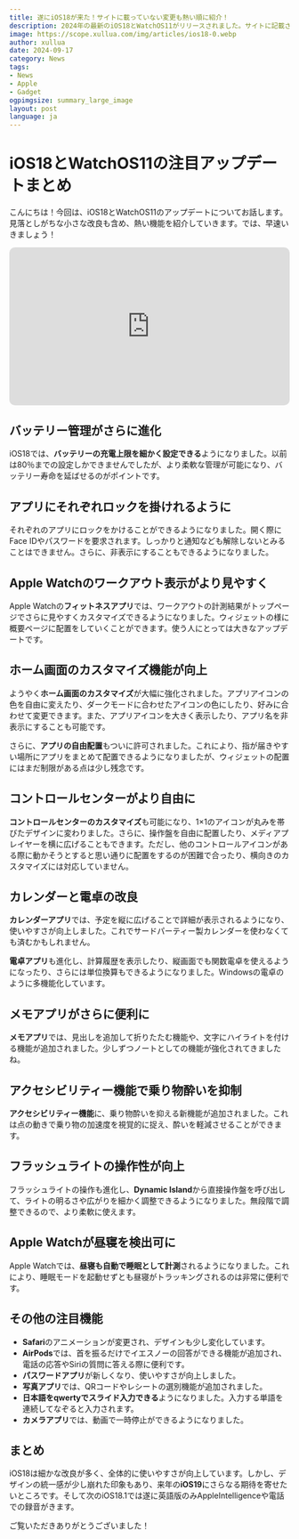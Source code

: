 ```yaml
---
title: 遂にiOS18が来た！サイトに載っていない変更も熱い順に紹介！
description: 2024年の最新のiOS18とWatchOS11がリリースされました。サイトに記載されていない細かな変更も含め熱い順に紹介していきます。
image: https://scope.xullua.com/img/articles/ios18-0.webp
author: xullua
date: 2024-09-17
category: News
tags:
- News
- Apple
- Gadget
ogpimgsize: summary_large_image
layout: post
language: ja
---
```


# iOS18とWatchOS11の注目アップデートまとめ

こんにちは！今回は、iOS18とWatchOS11のアップデートについてお話します。見落としがちな小さな改良も含め、熱い機能を紹介していきます。では、早速いきましょう！

<iframe width="100%" style="border-radius:10px; aspect-ratio:16 / 9;" src="https://www.youtube.com/embed/EMNFSZVHdZ0" title="【iOS18】遂にキタ！2024年の最新版！サイトにも載っていない変更まで熱い順に紹介 | iOS18とWatchOS11" frameborder="0" allow="accelerometer; autoplay; clipboard-write; encrypted-media; gyroscope; picture-in-picture; web-share" referrerpolicy="strict-origin-when-cross-origin" allowfullscreen></iframe>

## バッテリー管理がさらに進化

iOS18では、**バッテリーの充電上限を細かく設定できる**ようになりました。以前は80％までの設定しかできませんでしたが、より柔軟な管理が可能になり、バッテリー寿命を延ばせるのがポイントです。

## アプリにそれぞれロックを掛けれるように

それぞれのアプリにロックをかけることができるようになりました。開く際にFace IDやパスワードを要求されます。しっかりと通知なども解除しないとみることはできません。さらに、非表示にすることもできるようになりました。

## Apple Watchのワークアウト表示がより見やすく

Apple Watchの**フィットネスアプリ**では、ワークアウトの計測結果がトップページでさらに見やすくカスタマイズできるようになりました。ウィジェットの様に概要ページに配置をしていくことができます。使う人にとっては大きなアップデートです。

## ホーム画面のカスタマイズ機能が向上

ようやく**ホーム画面のカスタマイズ**が大幅に強化されました。アプリアイコンの色を自由に変えたり、ダークモードに合わせたアイコンの色にしたり、好みに合わせて変更できます。また、アプリアイコンを大きく表示したり、アプリ名を非表示にすることも可能です。

さらに、**アプリの自由配置**もついに許可されました。これにより、指が届きやすい場所にアプリをまとめて配置できるようになりましたが、ウィジェットの配置にはまだ制限がある点は少し残念です。

## コントロールセンターがより自由に

**コントロールセンターのカスタマイズ**も可能になり、1×1のアイコンが丸みを帯びたデザインに変わりました。さらに、操作盤を自由に配置したり、メディアプレイヤーを横に広げることもできます。ただし、他のコントロールアイコンがある際に動かそうとすると思い通りに配置をするのが困難で合ったり、横向きのカスタマイズには対応していません。

## カレンダーと電卓の改良

**カレンダーアプリ**では、予定を縦に広げることで詳細が表示されるようになり、使いやすさが向上しました。これでサードパーティー製カレンダーを使わなくても済むかもしれません。

**電卓アプリ**も進化し、計算履歴を表示したり、縦画面でも関数電卓を使えるようになったり、さらには単位換算もできるようになりました。Windowsの電卓のように多機能化しています。

## メモアプリがさらに便利に

**メモアプリ**では、見出しを追加して折りたたむ機能や、文字にハイライトを付ける機能が追加されました。少しずつノートとしての機能が強化されてきましたね。

## アクセシビリティー機能で乗り物酔いを抑制

**アクセシビリティー機能**に、乗り物酔いを抑える新機能が追加されました。これは点の動きで乗り物の加速度を視覚的に捉え、酔いを軽減させることができます。

## フラッシュライトの操作性が向上

フラッシュライトの操作も進化し、**Dynamic Island**から直接操作盤を呼び出して、ライトの明るさや広がりを細かく調整できるようになりました。無段階で調整できるので、より柔軟に使えます。

## Apple Watchが昼寝を検出可に

Apple Watchでは、**昼寝も自動で睡眠として計測**されるようになりました。これにより、睡眠モードを起動せずとも昼寝がトラッキングされるのは非常に便利です。

## その他の注目機能

- **Safari**のアニメーションが変更され、デザインも少し変化しています。
- **AirPods**では、首を振るだけでイエスノーの回答ができる機能が追加され、電話の応答やSiriの質問に答える際に便利です。
- **パスワードアプリ**が新しくなり、使いやすさが向上しました。
- **写真アプリ**では、QRコードやレシートの選別機能が追加されました。
- **日本語をqwertyでスライド入力できる**ようになりました。入力する単語を連続してなぞると入力されます。
- **カメラアプリ**では、動画で一時停止ができるようになりました。

## まとめ

iOS18は細かな改良が多く、全体的に使いやすさが向上しています。しかし、デザインの統一感が少し崩れた印象もあり、来年の**iOS19**にさらなる期待を寄せたいところです。そして次のiOS18.1では遂に英語版のみAppleIntelligenceや電話での録音がきます。

ご覧いただきありがとうございました！
